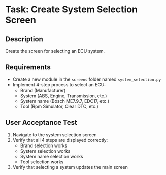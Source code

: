 


# Task: Create System Selection Screen

## Description
Create the screen for selecting an ECU system.

## Requirements
- Create a new module in the `screens` folder named `system_selection.py`
- Implement 4-step process to select an ECU:
  - Brand (Manufacturer)
  - System (ABS, Engine, Transmission, etc.)
  - System name (Bosch ME7.9.7, EDC17, etc.)
  - Tool (Rpm Simulator, Clear DTC, etc.)

## User Acceptance Test
1. Navigate to the system selection screen
2. Verify that all 4 steps are displayed correctly:
   - Brand selection works
   - System selection works
   - System name selection works
   - Tool selection works
3. Verify that selecting a system updates the main screen


